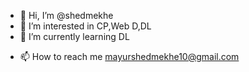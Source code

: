 - 👋 Hi, I’m @shedmekhe
- 👀 I’m interested in CP,Web D,DL
- 🌱 I’m currently learning DL
<!-- - 💞️ I’m looking to collaborate on ... -->
- 📫 How to reach me mayurshedmekhe10@gmail.com

<!---
shedmekhe/shedmekhe is a ✨ special ✨ repository because its `README.md` (this file) appears on your GitHub profile.
You can click the Preview link to take a look at your changes.
--->
